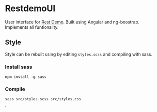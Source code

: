 # RestdemoUI
User interface for [Rest Demo](https://github.com/ablewitt/restdemo). Built using Angular and ng-boostrap. Implements all funtionality.

## Style
Style can be rebuilt using by editing `styles.scss` and compiling with sass.
 
### Install sass
`npm install -g sass`

### Compile
`sass src/styles.scss src/styles.css`

`


